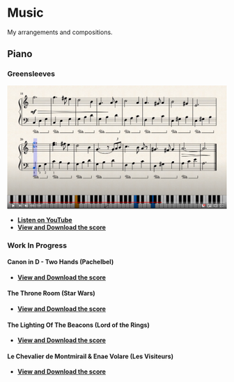 # Music

My arrangements and compositions.


## Piano

### Greensleeves

[![Greensleeves for piano on youtube](Piano/Greensleeves/Thumbnail.png)](https://www.youtube.com/watch?v=c1goTidB1Es)

- [**Listen on YouTube**](https://www.youtube.com/watch?v=c1goTidB1Es)
- [**View and Download the score**](https://musescore.com/dominiquemakowski/greensleeves)

### Work In Progress

#### Canon in D - Two Hands (Pachelbel)

- [**View and Download the score**](Piano/CanonD/CanonD_DominiqueMakowski.pdf)

#### The Throne Room (Star Wars)

- [**View and Download the score**](Piano/TheTroneRoom/TheTroneRoom_DominiqueMakowski.pdf)

#### The Lighting Of The Beacons (Lord of the Rings)

- [**View and Download the score**](Piano/LightingOfTheBeacons/LightingOfTheBeacons_DominiqueMakowski.pdf)

#### Le Chevalier de Montmirail \& Enae Volare (Les Visiteurs)

- [**View and Download the score**](Piano/LesVisiteurs/LesVisiteurs_DominiqueMakowski.pdf)